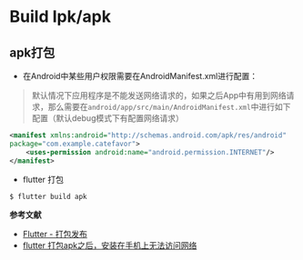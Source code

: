 # Build Ipk/apk

## apk打包
* 在Android中某些用户权限需要在AndroidManifest.xml进行配置：
> 默认情况下应用程序是不能发送网络请求的，如果之后App中有用到网络请求，那么需要在`android/app/src/main/AndroidManifest.xml`中进行如下配置（默认debug模式下有配置网络请求）
```xml
<manifest xmlns:android="http://schemas.android.com/apk/res/android"
package="com.example.catefavor">
    <uses-permission android:name="android.permission.INTERNET"/>
</manifest>
```
* flutter 打包
```
$ flutter build apk
```

**参考文献**
* [Flutter - 打包发布](https://www.jianshu.com/p/ca3f558ec067)
* [flutter 打包apk之后，安装在手机上无法访问网络](https://segmentfault.com/q/1010000018586277)
